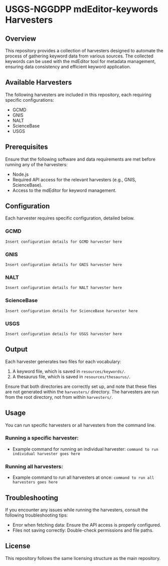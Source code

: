 # USGS-NGGDPP mdEditor-keywords Harvesters

## Overview

This repository provides a collection of harvesters designed to automate the process of gathering keyword data from various sources. The collected keywords can be used with the mdEditor tool for metadata management, ensuring data consistency and efficient keyword application.

## Available Harvesters

The following harvesters are included in this repository, each requiring specific configurations:

- GCMD
- GNIS
- NALT
- ScienceBase
- USGS

## Prerequisites

Ensure that the following software and data requirements are met before running any of the harvesters:

- Node.js
- Required API access for the relevant harvesters (e.g., GNIS, ScienceBase).
- Access to the mdEditor for keyword management.

## Configuration

Each harvester requires specific configuration, detailed below.

### GCMD

`Insert configuration details for GCMD harvester here`

### GNIS

`Insert configuration details for GNIS harvester here`

### NALT

`Insert configuration details for NALT harvester here`

### ScienceBase

`Insert configuration details for ScienceBase harvester here`

### USGS

`Insert configuration details for USGS harvester here`

## Output

Each harvester generates two files for each vocabulary:

1. A keyword file, which is saved in `resources/keywords/`.
2. A thesaurus file, which is saved in `resources/thesaurus/`.

Ensure that both directories are correctly set up, and note that these files are not generated within the `harvesters/` directory. The harvesters are run from the root directory, not from within `harvesters/`.

## Usage

You can run specific harvesters or all harvesters from the command line.

### Running a specific harvester:

- Example command for running an individual harvester:
  `command to run individual harvester goes here`

### Running all harvesters:

- Example command to run all harvesters at once:
  `command to run all harvesters goes here`

## Troubleshooting

If you encounter any issues while running the harvesters, consult the following troubleshooting tips:

- Error when fetching data: Ensure the API access is properly configured.
- Files not saving correctly: Double-check permissions and file paths.

## License

This repository follows the same licensing structure as the main repository.
